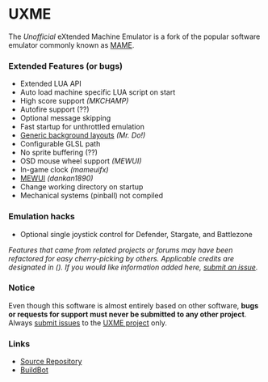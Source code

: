 # **UXME**

The *Unofficial* eXtended Machine Emulator is a fork of the popular software emulator commonly known as [MAME][mamedev].

### Extended Features (or bugs)

* Extended LUA API
* Auto load machine specific LUA script on start
* High score support _(MKCHAMP)_
* Autofire support (??)
* Optional message skipping
* Fast startup for unthrottled emulation
* [Generic background layouts][mrdo] _(Mr. Do!)_
* Configurable GLSL path
* No sprite buffering (??)
* OSD mouse wheel support _(MEWUI)_
* In-game clock _(mameuifx)_
* [MEWUI][mewui] _(dankan1890)_
* Change working directory on startup
* Mechanical systems (pinball) not compiled

### Emulation hacks

* Optional single joystick control for Defender, Stargate, and Battlezone

*Features that came from related projects or forums may have been refactored for easy cherry-picking by others.*
*Applicable credits are designated in (). If you would like information added here, [submit an issue][issue].*

### Notice

Even though this software is almost entirely based on other software, **bugs or requests for support must never be submitted to any other project**. Always [submit issues][issue] to the [UXME project][repo] only.

### Links

* [Source Repository][repo]
* [BuildBot][build]

[repo]: https://github.com/h0tw1r3/uxme
[build]: https://build.zaplabs.com/bot/builders/
[issue]: https://github.com/h0tw1r3/uxme/issues
[mamedev]: http://mamedev.org/
[mewui]: http://dankan1890.github.io/mewui/
[mrdo]: http://mrdo.mameworld.info/mame_artwork_generic.php
[github]: https://github.com/
